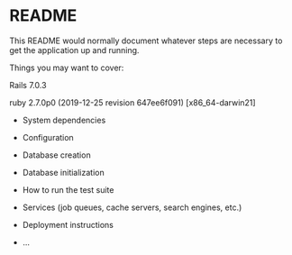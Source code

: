# README

This README would normally document whatever steps are necessary to get the
application up and running.

Things you may want to cover:

Rails 7.0.3

ruby 2.7.0p0 (2019-12-25 revision 647ee6f091) [x86_64-darwin21]

* System dependencies

* Configuration

* Database creation

* Database initialization

* How to run the test suite

* Services (job queues, cache servers, search engines, etc.)

* Deployment instructions

* ...
